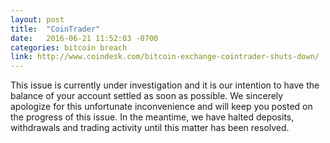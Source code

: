 ```yaml
---
layout: post
title:  "CoinTrader"
date:   2016-06-21 11:52:03 -0700
categories: bitcoin breach
link: http://www.coindesk.com/bitcoin-exchange-cointrader-shuts-down/
---
```

This issue is currently under investigation and it is our intention to have the balance of your account settled as soon as possible. We sincerely apologize for this unfortunate inconvenience and will keep you posted on the progress of this issue. In the meantime, we have halted deposits, withdrawals and trading activity until this matter has been resolved.
